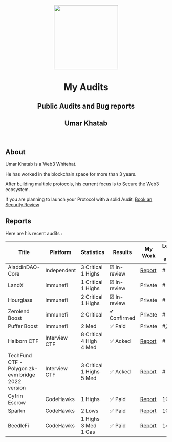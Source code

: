 
<div background="black">
<p align="center">
    <img  src="https://github.com/0xumarkhatab/0xumarkhatab-audits/assets/71306738/e492c27c-8d66-488e-bacc-ec68a130615a"  height="200" />
</p>



<h1 align="center">My Audits</h1>
<h2 align="center">Public Audits and Bug reports</h2>
<h2 align="center">Umar Khatab</h2>  
<br/>
</div>


## About

Umar Khatab is a Web3 Whitehat.

He has worked in the blockchain space for more than 3 years.

After building multiple protocols, his current focus is to Secure the Web3 ecosystem.

If you are planning to launch your Protocol with a solid Audit, [Book an Security Review](https://twitter.com/0xumarkhatab)


## Reports

Here are his recent audits :

| Title | Platform | Statistics | Results | My Work | Leaderboard Rank ( if applicable )|
| -------| ----------- | -------------- | ----------- | ------------| -------------|
| AladdinDAO-Core | Independent | 3 Critical<br/>1 Highs | ☑ In-review  |[Report](https://gist.github.com/0xumarkhatab/e9b3caf1a54efc38e73a10992f302028) | #
| LandX | immunefi |1 Critical<br/>1 Highs | ☑  In-review  | Private | #
| Hourglass | immunefi |2 Critical <br/>1 Highs | ☑  In-review | Private | #
| Zerolend Boost | immunefi |2 Critical | ✔ Confirmed  | Private| #
| Puffer Boost | immunefi |2 Med | ✅ Paid  | Private | #[22](https://drive.google.com/file/d/1ra8reO3Yvlgzm-OAhzak24jVCfhBEziz/view?usp=drive_open)
| Halborn CTF | Interview CTF |8 Critical<br/>4 High <br/>4 Med | ✅ Acked | [Report](https://github.com/0xumarkhatab/0xumarkhatab-audits/blob/main/PDFs/0xumarkhatab_Halborn_CTF_Audit_Report.pdf) | #
| TechFund CTF - <br/> Polygon zk-evm bridge <br/> 2022 version | Interview CTF |3 Critical <br/>1 Highs <br/>5 Med | ✅ Acked | [Report](https://github.com/0xumarkhatab/0xumarkhatab-audits/blob/main/PDFs/0xumarkhatab_techfund_Polygon_zkEVM_Eth_bridge.pdf) | # |
| Cyfrin Escrow | CodeHawks |1 Highs | ✅ Paid | [Report]( https://github.com/0xumarkhatab/0xumarkhatab-audits/tree/main/CyfrinEscrow-Aug5)  | 109 |
| Sparkn | CodeHawks |2 Lows | ✅ Paid | [Report](Sparkn_Sep8)  | 109 |
| BeedleFi| CodeHawks |1 Highs <br/>3 Med <br/>1 Gas | ✅ Paid | [Report]( https://github.com/0xumarkhatab/0xumarkhatab-audits/tree/main/BeedleFi-Aug7)  | 144 |




